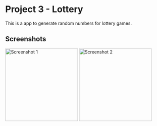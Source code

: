 # Project 3 - Lottery

This is a app to generate random numbers for lottery games. 

## Screenshots

<img width="230" alt="Screenshot 1" src="https://github.com/luanmarcosdev/eric-swift-course/assets/128191866/d665390d-d9ec-4825-9ff2-ef1e60aaed59">
<img width="230" alt="Screenshot 2" src="https://github.com/luanmarcosdev/eric-swift-course/assets/128191866/bde722b0-0fc0-46ba-a3f5-327b3d803ee8">
